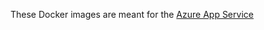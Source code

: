 These Docker images are meant for the [Azure App Service](https://learn.microsoft.com/en-us/azure/app-service/)